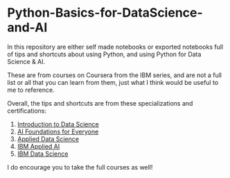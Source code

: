 # Python-Basics-for-DataScience-and-AI

In this repository are either self made notebooks or exported notebooks full of tips and shortcuts about using Python, and using Python for Data Science & AI.

These are from courses on Coursera from the IBM series, and are not a full list or all that you can learn from them, just what I think would be useful to me to reference.

Overall, the tips and shortcuts are from these specializations and certifications:
1. [Introduction to Data Science](https://www.coursera.org/specializations/introduction-data-science)
2. [AI Foundations for Everyone](https://www.coursera.org/specializations/ai-foundations-for-everyone)
3. [Applied Data Science](https://www.coursera.org/specializations/applied-data-science)
4. [IBM Applied AI](https://www.coursera.org/professional-certificates/applied-artifical-intelligence-ibm-watson-ai)
5. [IBM Data Science](https://www.coursera.org/professional-certificates/ibm-data-science)


I do encourage you to take the full courses as well!
